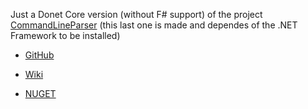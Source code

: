 Just a Donet Core version (without F# support) of the project [CommandLineParser](https://github.com/commandlineparser/commandline) (this last one is made and dependes of the .NET Framework to be installed)

- [GitHub](https://github.com/sfspacov/CommandLineDotnetCore)

- [Wiki](https://github.com/commandlineparser/commandline/wiki)

- [NUGET]()